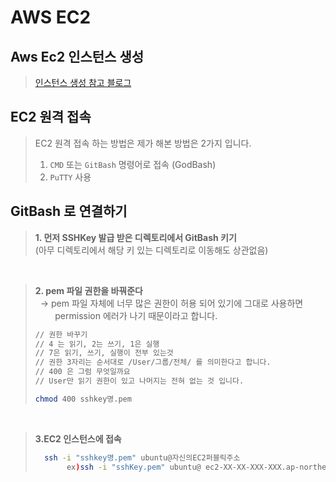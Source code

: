 # AWS EC2

## Aws Ec2 인스턴스 생성 
>[인스턴스 생성 참고 블로그](https://velog.io/@jonghyun3668/SpringBoot-%ED%94%84%EB%A1%9C%EC%A0%9D%ED%8A%B8-EC2-%EB%B0%B0%ED%8F%AC%ED%95%98%EA%B8%B0#1-aws-%EC%84%B8%ED%8C%85%ED%95%98%EA%B8%B0)

   
##  EC2 원격 접속

>  EC2 원격 접속 하는 방법은 제가 해본 방법은 2가지 입니다.   
> 1. `CMD` 또는 `GitBash` 명령어로 접속 (GodBash)
> 2. `PuTTY` 사용



## GitBash 로 연결하기
>  **1. 먼저  SSHKey 발급 받은 디렉토리에서 GitBash 키기**  
>   (아무 디렉토리에서 해당 키 있는 디렉토리로 이동해도 상관없음)

&nbsp;  


> **2. pem 파일 권한을 바꿔준다**      
>  &nbsp;&nbsp;&rarr; pem 파일 자체에 너무 많은 권한이 허용 되어 있기에 그대로 사용하면   
>   &nbsp;&nbsp;&nbsp;&nbsp;&nbsp;&nbsp;&nbsp;&nbsp;permission 에러가 나기 때문이라고 합니다.
>   ```bash
> // 권한 바꾸기   
> // 4 는 읽기, 2는 쓰기, 1은 실행
> // 7은 읽기, 쓰기, 실행이 전부 있는것
> // 권한 3자리는 순서대로 /User/그룹/전체/ 를 의미한다고 합니다.
> // 400 은 그럼 무엇일까요
> // User만 읽기 권한이 있고 나머지는 전혀 없는 것 입니다.
> 
> chmod 400 sshkey명.pem 
>   ```

&nbsp;

> **3.EC2 인스턴스에 접속**
> ```bash
>   ssh -i "sshkey명.pem" ubuntu@자신의EC2퍼블릭주소
>        ex)ssh -i "sshKey.pem" ubuntu@ ec2-XX-XX-XXX-XXX.ap-northeast-2.compute.amazonaws.com
> ```